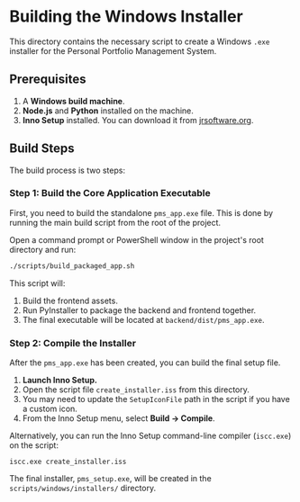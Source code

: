 # Building the Windows Installer

This directory contains the necessary script to create a Windows `.exe` installer for the Personal Portfolio Management System.

## Prerequisites

1.  A **Windows build machine**.
2.  **Node.js** and **Python** installed on the machine.
3.  **Inno Setup** installed. You can download it from [jrsoftware.org](https://www.jrsoftware.org/isinfo.php).

## Build Steps

The build process is two steps:

### Step 1: Build the Core Application Executable

First, you need to build the standalone `pms_app.exe` file. This is done by running the main build script from the root of the project.

Open a command prompt or PowerShell window in the project's root directory and run:
```bash
./scripts/build_packaged_app.sh
```
This script will:
1.  Build the frontend assets.
2.  Run PyInstaller to package the backend and frontend together.
3.  The final executable will be located at `backend/dist/pms_app.exe`.

### Step 2: Compile the Installer

After the `pms_app.exe` has been created, you can build the final setup file.

1.  **Launch Inno Setup.**
2.  Open the script file `create_installer.iss` from this directory.
3.  You may need to update the `SetupIconFile` path in the script if you have a custom icon.
4.  From the Inno Setup menu, select **Build -> Compile**.

Alternatively, you can run the Inno Setup command-line compiler (`iscc.exe`) on the script:
```
iscc.exe create_installer.iss
```

The final installer, `pms_setup.exe`, will be created in the `scripts/windows/installers/` directory.
